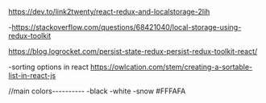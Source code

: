 https://dev.to/link2twenty/react-redux-and-localstorage-2lih

-https://stackoverflow.com/questions/68421040/local-storage-using-redux-toolkit 

https://blog.logrocket.com/persist-state-redux-persist-redux-toolkit-react/

-sorting options in react
https://owlcation.com/stem/creating-a-sortable-list-in-react-js

//main colors----------
-black
-white
-snow #FFFAFA